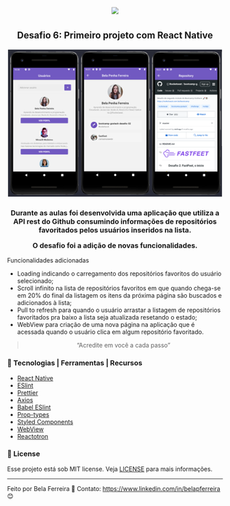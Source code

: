 <h1 align="center">
<img src="https://user-images.githubusercontent.com/59603768/75156287-8fa02b80-56f0-11ea-84a3-a6bacc2fcdd1.png">
</h1>

<h2 align="center">
  <p>Desafio 6: Primeiro projeto com React Native</p>
  <p>
  <img src="/images/desafio06.PNG" width="500" height="343" >
  </p>
</h2>

<h3 align="center">
  Durante as aulas foi desenvolvida uma aplicação que utiliza a API rest do Github consumindo informações de repositórios favoritados pelos usuários inseridos na lista.

  O desafio foi a adição de novas funcionalidades.
</h3>

  Funcionalidades adicionadas

  - Loading indicando o carregamento dos repositórios favoritos do usuário selecionado;
  - Scroll infinito na lista de repositórios favoritos em que quando chega-se em 20% do final da listagem os itens da próxima página são buscados e adicionados à lista;
  - Pull to refresh para quando o usuário arrastar a listagem de repositórios favoritados pra baixo a lista seja atualizada resetando o estado;
  - WebView para criação de uma nova página na aplicação que é acessada quando o usuário clica em algum repositório favoritado.

<blockquote align="center">“Acredite em você a cada passo”</blockquote>

### :wrench: Tecnologias | Ferramentas | Recursos

-  [React Native](https://reactnative.dev/)
-  [ESlint](https://eslint.org/)
-  [Prettier](https://prettier.io/)
-  [Axios](https://github.com/axios/axios)
-  [Babel ESlint](https://github.com/babel/babel-eslint)
-  [Prop-types](https://www.npmjs.com/package/prop-types)
-  [Styled Components](https://styled-components.com/)
-  [WebView](https://github.com/react-native-community/react-native-webview/blob/master/docs/Getting-Started.md)
-  [Reactotron](https://infinite.red/reactotron)

### :memo: License
Esse projeto está sob MIT license. Veja [LICENSE](https://github.com/belapferreira/desafio06-primeiro-projeto-com-react-native/blob/master/LICENSE) para mais informações.

---

Feito por Bela Ferreira :blue_heart: Contato: https://www.linkedin.com/in/belapferreira :blush:
